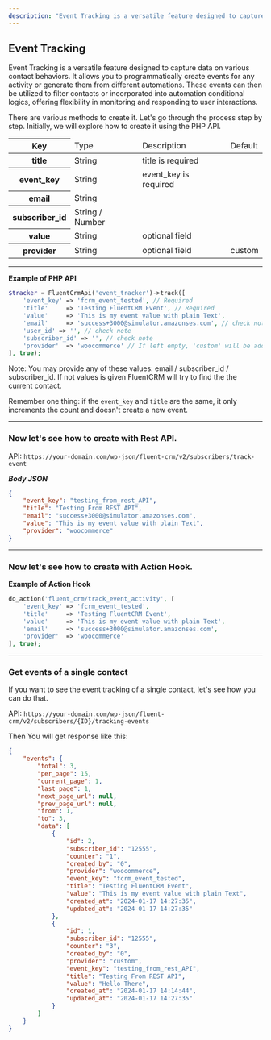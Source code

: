 ```yaml
---
description: "Event Tracking is a versatile feature designed to capture data on various contact behaviors. It allows you to programmatically create events for any activity or generate them from different automations."
---
```


## Event Tracking

Event Tracking is a versatile feature designed to capture data on various contact behaviors. It allows you to programmatically create events for any activity or generate them from different automations. These events can then be utilized to filter contacts or incorporated into automation conditional logics, offering flexibility in monitoring and responding to user interactions.

There are various methods to create it. Let's go through the process step by step. Initially, we will explore how to create it using the PHP API.


<table cellspacing="0" class="nowrap">
<thead><tr><th>Key</th><td>Type</td><td>Description</td><td>Default</td></tr></thead>
<tbody>
<tr><th>title</th><td>String</td><td>title is required</td><td></td></tr>
<tr><th>event_key</th><td>String</td><td>event_key is required</td><td></td></tr>
<tr><th>email</th><td>String</td><td></td><td></td></tr>
<tr><th>subscriber_id</th><td>String / Number</td><td></td><td></td></tr>
<tr><th>value</th><td>String</td><td>optional field</td><td></td></tr>
<tr><th>provider</th><td>String</td><td>optional field</td><td>custom</td></tr>
</tbody>
</table>

<hr/>

**Example of PHP API**

```php
$tracker = FluentCrmApi('event_tracker')->track([
    'event_key' => 'fcrm_event_tested', // Required
    'title'     => 'Testing FluentCRM Event', // Required
    'value'     => 'This is my event value with plain Text',
    'email'     => 'success+3000@simulator.amazonses.com', // check note
    'user_id' => '', // check note
    'subscriber_id' => '', // check note
    'provider'  => 'woocommerce' // If left empty, 'custom' will be added.
], true);
```
Note: You may provide any of these values: email / subscriber_id / subscriber_id. If not values is given FluentCRM will try to find the the current contact.


Remember one thing: if the `event_key` and `title` are the same, it only increments the count and doesn't create a new event.

<hr/>

### Now let's see how to create with Rest API.

API: `https://your-domain.com/wp-json/fluent-crm/v2/subscribers/track-event`

***Body JSON***
```JSON
{
    "event_key": "testing_from_rest_API",
    "title": "Testing From REST API",
    "email": "success+3000@simulator.amazonses.com",
    "value": "This is my event value with plain Text",
    "provider": "woocommerce"
}
```
<hr/>

### Now let's see how to create with Action Hook.

**Example of Action Hook**

```php
do_action('fluent_crm/track_event_activity', [
    'event_key' => 'fcrm_event_tested',
    'title'     => 'Testing FluentCRM Event',
    'value'     => 'This is my event value with plain Text',
    'email'     => 'success+3000@simulator.amazonses.com',
    'provider'  => 'woocommerce'
], true);
```

<hr />

### Get events of a single contact

If you want to see the event tracking of a single contact, let's see how you can do that.

API: `https://your-domain.com/wp-json/fluent-crm/v2/subscribers/{ID}/tracking-events`

Then You will get response like this:
```JSON
{
    "events": {
        "total": 3,
        "per_page": 15,
        "current_page": 1,
        "last_page": 1,
        "next_page_url": null,
        "prev_page_url": null,
        "from": 1,
        "to": 3,
        "data": [
            {
                "id": 2,
                "subscriber_id": "12555",
                "counter": "1",
                "created_by": "0",
                "provider": "woocommerce",
                "event_key": "fcrm_event_tested",
                "title": "Testing FluentCRM Event",
                "value": "This is my event value with plain Text",
                "created_at": "2024-01-17 14:27:35",
                "updated_at": "2024-01-17 14:27:35"
            },
            {
                "id": 1,
                "subscriber_id": "12555",
                "counter": "3",
                "created_by": "0",
                "provider": "custom",
                "event_key": "testing_from_rest_API",
                "title": "Testing From REST API",
                "value": "Hello There",
                "created_at": "2024-01-17 14:14:44",
                "updated_at": "2024-01-17 14:27:35"
            }
        ]
    }
}
```
